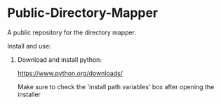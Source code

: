 # Public-Directory-Mapper
A public repository for the directory mapper.

Install and use:

1. Download and install python:

   https://www.python.org/downloads/
   
   Make sure to check the 'install path variables' box after opening the installer

